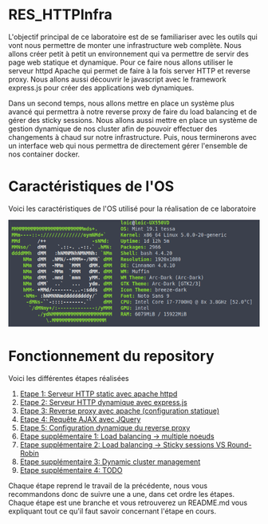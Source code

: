 # RES_HTTPInfra
L'objectif principal de ce laboratoire est de se familiariser avec les outils qui vont nous permettre de monter une infrastructure web complète. Nous allons créer petit à petit un environnement qui va permettre de servir des page web statique et dynamique. Pour ce faire nous allons utiliser le serveur httpd Apache qui permet de faire à la fois server HTTP et reverse proxy. Nous allons aussi découvrir le javascript avec le framework express.js pour créer des applications web dynamiques.

Dans un second temps, nous allons mettre en place un système plus avancé qui permettra à notre reverse proxy de faire du load balancing et de gérer des sticky sessions. Nous allons aussi mettre en place un système de gestion dynamique de nos cluster afin de pouvoir effectuer des changements à chaud sur notre infrastructure. Puis, nous terminerons avec un interface web qui nous permettra de directement gérer l'ensemble de nos container docker.

# Caractéristiques de l'OS
Voici les caractéristiques de l'OS utilisé pour la réalisation de ce laboratoire

![Screenfetch](screenshots/screenfetch.png)

# Fonctionnement du repository
Voici les différentes étapes réalisées

1. [Etape 1: Serveur HTTP static avec apache httpd](https://github.com/gollgot/RES_HTTPInfra/tree/fb-apache-static)
2. [Etape 2: Serveur HTTP dynamique avec express.js](https://github.com/gollgot/RES_HTTPInfra/tree/fb-express-dynamic)
3. [Etape 3: Reverse proxy avec apache (configuration statique)](https://github.com/gollgot/RES_HTTPInfra/tree/fb-apache-reverse-proxy)
4. [Etape 4: Requête AJAX avec JQuery](https://github.com/gollgot/RES_HTTPInfra/tree/fb-ajax-jquery)
5. [Etape 5: Configuration dynamique du reverse proxy](https://github.com/gollgot/RES_HTTPInfra/tree/fb-dynamic-configuration)
6. [Etape supplémentaire 1: Load balancing -> multiple noeuds](https://github.com/gollgot/RES_HTTPInfra/tree/fb-load-balancer)
7. [Etape supplémentaire 2: Load balancing -> Sticky sessions VS Round-Robin](https://github.com/gollgot/RES_HTTPInfra/tree/fb-load-balancer-sticky-vs-rr)
8. [Etape supplémentaire 3: Dynamic cluster management](https://github.com/gollgot/RES_HTTPInfra/tree/fb-dynamic-management)
9. [Etape supplémentaire 4: TODO]()

Chaque étape reprend le travail de la précédente, nous vous recommandons donc de suivre une a une, dans cet ordre les étapes. Chaque étape est une branche et vous retrouverez un README.md vous expliquant tout ce qu'il faut savoir concernant l'étape en cours.
